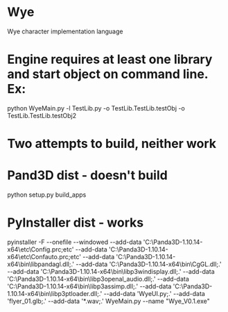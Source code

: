 # Wye
Wye character implementation language

# Engine requires at least one library and start object on command line.  Ex:
python WyeMain.py -l TestLib.py -o TestLib.TestLib.testObj -o TestLib.TestLib.testObj2

# Two attempts to build, neither work

# Pand3D dist - doesn't build
python setup.py build_apps
# PyInstaller dist - works
pyinstaller -F --onefile --windowed  --add-data 'C:\Panda3D-1.10.14-x64\etc\Config.prc;etc'  --add-data 'C:\Panda3D-1.10.14-x64\etc\Confauto.prc;etc' --add-data 'C:\Panda3D-1.10.14-x64\bin\libpandagl.dll;.' --add-data 'C:\Panda3D-1.10.14-x64\bin\CgGL.dll;.' --add-data 'C:\Panda3D-1.10.14-x64\bin\libp3windisplay.dll;.' --add-data 'C:\Panda3D-1.10.14-x64\bin\libp3openal_audio.dll;.' --add-data 'C:\Panda3D-1.10.14-x64\bin\libp3assimp.dll;.' --add-data 'C:\Panda3D-1.10.14-x64\bin\libp3ptloader.dll;.' --add-data 'WyeUI.py;.'  --add-data 'flyer_01.glb;.' --add-data '*.wav;.' WyeMain.py --name "Wye_V0.1.exe"
